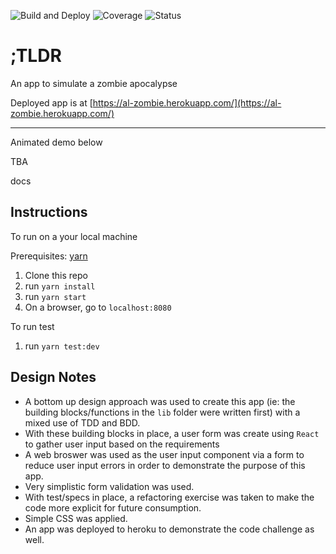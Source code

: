 ![Build and Deploy](https://github.com/iankhor/zombies/workflows/Build%20and%20Deploy/badge.svg?branch=master)
![Coverage](https://codecov.io/github/iankhor/zombies/branch/master/graph/badge.svg)
![Status](https://img.shields.io/uptimerobot/ratio/7/m785278502-d1f412201073f43b744bbe39)

# ;TLDR

An app to simulate a zombie apocalypse

Deployed app is at [https://al-zombie.herokuapp.com/](https://al-zombie.herokuapp.com/)

---

Animated demo below

TBA

<!-- ![](/docs/demo.gif) -->docs

## Instructions

To run on a your local machine

Prerequisites: [yarn](https://github.com/yarnpkg/yarn)

1. Clone this repo
2. run `yarn install`
3. run `yarn start`
4. On a browser, go to `localhost:8080`

To run test

1. run `yarn test:dev`

## Design Notes

- A bottom up design approach was used to create this app (ie: the building blocks/functions in the `lib` folder were written first) with a mixed use of TDD and BDD.
- With these building blocks in place, a user form was create using `React` to gather user input based on the requirements
- A web broswer was used as the user input component via a form to reduce user input errors in order to demonstrate the purpose of this app.
- Very simplistic form validation was used.
- With test/specs in place, a refactoring exercise was taken to make the code more explicit for future consumption.
- Simple CSS was applied.
- An app was deployed to heroku to demonstrate the code challenge as well.
